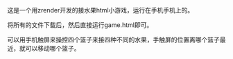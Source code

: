 这是一个用zrender开发的接水果html小游戏，运行在手机手机上的。


将所有的文件下载后，然后直接运行game.html即可。


可以用手机触屏来操控四个篮子来接四种不同的水果，手触屏的位置离哪个篮子最近，就可以移动哪个篮子。
